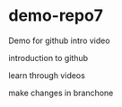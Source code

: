 # demo-repo7
Demo for github intro video

introduction to github

learn through videos

make changes in branchone
